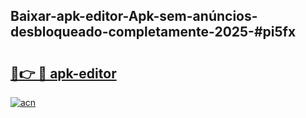 ## Baixar-apk-editor-Apk-sem-anúncios-desbloqueado-completamente-2025-#pi5fx

# <h2><a href="https://ainizakaria.my?title=apk-editor&ref=20M">🔗👉 🔴 apk-editor</a></h2>

[![acn](https://github.com/user-attachments/assets/0f9c940e-d8b0-45ae-aac7-cd30a18b3e1c)](https://ainizakaria.my?title=apk-editor&ref=20M)

